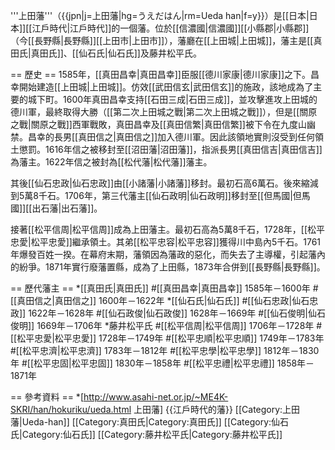 '''上田藩'''（{{jpn|j=上田藩|hg=うえだはん|rm=Ueda han|f=y}}）是[[日本|日本]][[江戶時代|江戶時代]]的一個藩。位於[[信濃國|信濃國]][[小縣郡|小縣郡]]（今[[長野縣|長野縣]][[上田市|上田市]]），藩廳在[[上田城|上田城]]，藩主是[[真田氏|真田氏]]、[[仙石氏|仙石氏]]及藤井松平氏。

== 歷史 ==
1585年，[[真田昌幸|真田昌幸]]臣服[[德川家康|德川家康]]之下。昌幸開始建造[[上田城|上田城]]。仿效[[武田信玄|武田信玄]]的施政，該地成為了主要的城下町。1600年真田昌幸支持[[石田三成|石田三成]]，並攻擊進攻上田城的德川軍，最終取得大勝（[[第二次上田城之戰|第二次上田城之戰]]），但是[[關原之戰|關原之戰]]西軍戰敗，真田昌幸及[[真田信繁|真田信繁]]被下令在九度山幽禁。昌幸的長男[[真田信之|真田信之]]加入德川軍。因此該領地實則沒受到任何領土懲罰。1616年信之被移封至[[沼田藩|沼田藩]]，指派長男[[真田信吉|真田信吉]]為藩主。1622年信之被封為[[松代藩|松代藩]]藩主。

其後[[仙石忠政|仙石忠政]]由[[小諸藩|小諸藩]]移封。最初石高6萬石。後來縮減到5萬8千石。1706年，第三代藩主[[仙石政明|仙石政明]]移封至[[但馬國|但馬國]][[出石藩|出石藩]]。

接著[[松平信周|松平信周]]成為上田藩主。最初石高為5萬8千石，1728年，[[松平忠愛|松平忠愛]]繼承領土。其弟[[松平忠容|松平忠容]]獲得川中島內5千石。1761年爆發百姓一揆。在幕府末期，藩領因為藩政的惡化，而失去了主導權，引起藩內的紛爭。1871年實行廢藩置縣，成為了上田縣，1873年合併到[[長野縣|長野縣]]。

== 歷代藩主 ==
*[[真田氏|真田氏]]
#[[真田昌幸|真田昌幸]] 1585年－1600年
#[[真田信之|真田信之]] 1600年－1622年
*[[仙石氏|仙石氏]]
#[[仙石忠政|仙石忠政]] 1622年－1628年
#[[仙石政俊|仙石政俊]] 1628年－1669年
#[[仙石俊明|仙石俊明]] 1669年－1706年
*藤井松平氏
#[[松平信周|松平信周]] 1706年－1728年
#[[松平忠愛|松平忠愛]] 1728年－1749年
#[[松平忠順|松平忠順]] 1749年－1783年
#[[松平忠濟|松平忠濟]] 1783年－1812年
#[[松平忠學|松平忠學]] 1812年－1830年
#[[松平忠固|松平忠固]] 1830年－1858年
#[[松平忠禮|松平忠禮]] 1858年－1871年

== 參考資料 ==
*[http://www.asahi-net.or.jp/~ME4K-SKRI/han/hokuriku/ueda.html 上田藩]
{{江戶時代的藩}}
[[Category:上田藩|Ueda-han]]
[[Category:真田氏|Category:真田氏]]
[[Category:仙石氏|Category:仙石氏]]
[[Category:藤井松平氏|Category:藤井松平氏]]